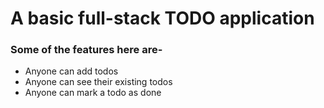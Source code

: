 # A basic full-stack TODO application

### Some of the features here are-
- Anyone can add todos
- Anyone can see their existing todos
- Anyone can mark a todo as done